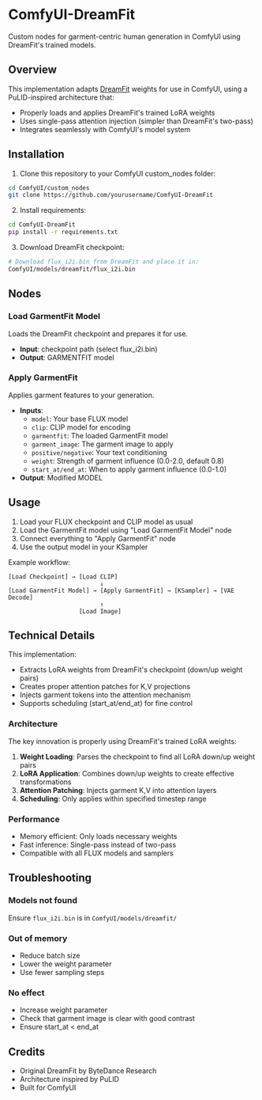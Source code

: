 # ComfyUI-DreamFit

Custom nodes for garment-centric human generation in ComfyUI using DreamFit's trained models.

## Overview

This implementation adapts [DreamFit](https://github.com/bytedance/DreamFit) weights for use in ComfyUI, using a PuLID-inspired architecture that:
- Properly loads and applies DreamFit's trained LoRA weights
- Uses single-pass attention injection (simpler than DreamFit's two-pass)
- Integrates seamlessly with ComfyUI's model system

## Installation

1. Clone this repository to your ComfyUI custom_nodes folder:
```bash
cd ComfyUI/custom_nodes
git clone https://github.com/yourusername/ComfyUI-DreamFit
```

2. Install requirements:
```bash
cd ComfyUI-DreamFit
pip install -r requirements.txt
```

3. Download DreamFit checkpoint:
```bash
# Download flux_i2i.bin from DreamFit and place it in:
ComfyUI/models/dreamfit/flux_i2i.bin
```

## Nodes

### Load GarmentFit Model
Loads the DreamFit checkpoint and prepares it for use.
- **Input**: checkpoint path (select flux_i2i.bin)
- **Output**: GARMENTFIT model

### Apply GarmentFit
Applies garment features to your generation.
- **Inputs**:
  - `model`: Your base FLUX model
  - `clip`: CLIP model for encoding
  - `garmentfit`: The loaded GarmentFit model
  - `garment_image`: The garment image to apply
  - `positive/negative`: Your text conditioning
  - `weight`: Strength of garment influence (0.0-2.0, default 0.8)
  - `start_at/end_at`: When to apply garment influence (0.0-1.0)
- **Output**: Modified MODEL

## Usage

1. Load your FLUX checkpoint and CLIP model as usual
2. Load the GarmentFit model using "Load GarmentFit Model" node
3. Connect everything to "Apply GarmentFit" node
4. Use the output model in your KSampler

Example workflow:
```
[Load Checkpoint] → [Load CLIP]
                          ↓
[Load GarmentFit Model] → [Apply GarmentFit] → [KSampler] → [VAE Decode]
                          ↑
                    [Load Image]
```

## Technical Details

This implementation:
- Extracts LoRA weights from DreamFit's checkpoint (down/up weight pairs)
- Creates proper attention patches for K,V projections
- Injects garment tokens into the attention mechanism
- Supports scheduling (start_at/end_at) for fine control

### Architecture

The key innovation is properly using DreamFit's trained LoRA weights:

1. **Weight Loading**: Parses the checkpoint to find all LoRA down/up weight pairs
2. **LoRA Application**: Combines down/up weights to create effective transformations
3. **Attention Patching**: Injects garment K,V into attention layers
4. **Scheduling**: Only applies within specified timestep range

### Performance

- Memory efficient: Only loads necessary weights
- Fast inference: Single-pass instead of two-pass
- Compatible with all FLUX models and samplers

## Troubleshooting

### Models not found
Ensure `flux_i2i.bin` is in `ComfyUI/models/dreamfit/`

### Out of memory
- Reduce batch size
- Lower the weight parameter
- Use fewer sampling steps

### No effect
- Increase weight parameter
- Check that garment image is clear with good contrast
- Ensure start_at < end_at

## Credits

- Original DreamFit by ByteDance Research
- Architecture inspired by PuLID
- Built for ComfyUI